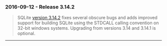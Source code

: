 ### 2016\-09\-12 \- Release 3\.14\.2


> SQLite [version 3\.14\.2](releaselog/3_14_2.html) fixes several obscure bugs and adds 
> improved support for building SQLite using the STDCALL calling
> convention on 32\-bit windows systems. Upgrading from versions
> 3\.14 and 3\.14\.1 is optional.



---

